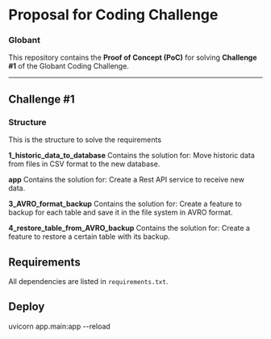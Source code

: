 # Proposal for Coding Challenge
### Globant

This repository contains the **Proof of Concept (PoC)** for solving **Challenge #1** of the Globant Coding Challenge.

---
## Challenge #1

### Structure
This is the structure to solve the requirements

**1_historic_data_to_database** Contains the solution for:  Move historic data from files in CSV format to the new database.

**app** Contains the solution for: Create a Rest API service to receive new data.

**3_AVRO_format_backup** Contains the solution for:  Create a feature to backup for each table and save it in the file system in AVRO format.

**4_restore_table_from_AVRO_backup** Contains the solution for: Create a feature to restore a certain table with its backup.


## Requirements
All dependencies are listed in `requirements.txt`.

## Deploy
uvicorn app.main:app --reload
